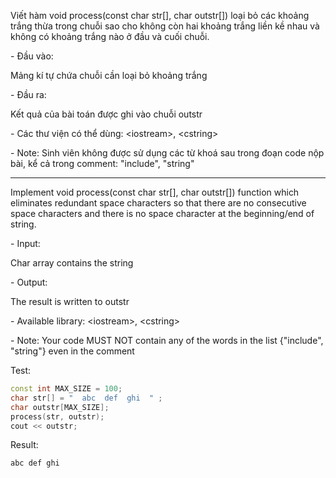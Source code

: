 Viết hàm void process(const char str[], char outstr[]) loại bỏ các khoảng trắng thừa trong chuỗi sao cho không còn hai khoảng trắng liền kề nhau và không có khoảng trắng nào ở đầu và cuối chuỗi.

\- Đầu vào:

Mảng kí tự chứa chuỗi cần loại bỏ khoảng trắng

\- Đầu ra:

Kết quả của bài toán được ghi vào chuỗi outstr

\- Các thư viện có thể dùng: \<iostream>, \<cstring>

\- Note: Sinh viên không được sử dụng các từ khoá sau trong đoạn code nộp bài, kể cả trong comment: "include", "string"

---------------------------------------

Implement void process(const char str[], char outstr[]) function which eliminates redundant space characters so that there are no consecutive space characters and there is no space character at the beginning/end of string.

\- Input:

Char array contains the string

\- Output:

The result is written to outstr

\- Available library: \<iostream>, \<cstring>

\- Note: Your code MUST NOT contain any of the words in the list {"include", "string"} 
even in the comment

Test:
```cpp
const int MAX_SIZE = 100;
char str[] = "  abc  def  ghi  " ;
char outstr[MAX_SIZE];
process(str, outstr);
cout << outstr;
```
Result:
```
abc def ghi
```